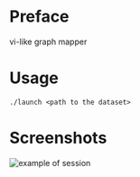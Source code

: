 # Preface
vi-like graph mapper
# Usage
```./launch <path to the dataset>```
# Screenshots
![example of session](src/img.png)
